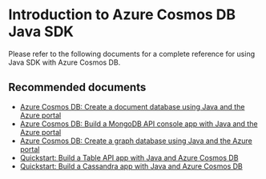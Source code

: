 <properties
	pageTitle="Azure Cosmos DB Java SDK"
	description="Azure Cosmos DB Java SDK"
	service="microsoft.documentdb"
	resource="databaseAccounts"
	authors="balaksms"
	displayOrder="304"
	selfHelpType="resource"
	supportTopicIds="32597530"
	resourceTags=""
	productPesIds="15585"
	cloudEnvironments="public"
/>

# Introduction to Azure Cosmos DB Java SDK

Please refer to the following documents for a complete reference for using Java SDK with Azure Cosmos DB.

## **Recommended documents**

* [Azure Cosmos DB: Create a document database using Java and the Azure portal](https://docs.microsoft.com/azure/cosmos-db/create-sql-api-java)
* [Azure Cosmos DB: Build a MongoDB API console app with Java and the Azure portal](https://docs.microsoft.com/azure/cosmos-db/create-mongodb-java)
* [Azure Cosmos DB: Create a graph database using Java and the Azure portal](https://docs.microsoft.com/azure/cosmos-db/create-graph-java)
* [Quickstart: Build a Table API app with Java and Azure Cosmos DB](https://docs.microsoft.com/azure/cosmos-db/create-table-java)
* [Quickstart: Build a Cassandra app with Java and Azure Cosmos DB](https://docs.microsoft.com/azure/cosmos-db/create-cassandra-java)
